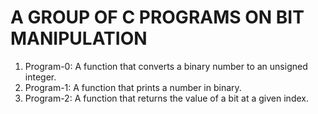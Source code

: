 # A GROUP OF C PROGRAMS ON BIT MANIPULATION
1. Program-0: A function that converts a binary number to an unsigned integer.
2. Program-1: A function that prints a number in binary.
3. Program-2: A function that returns the value of a bit at a given index.

